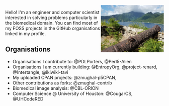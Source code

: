 <img align="right" src="https://raw.githubusercontent.com/zmughal/zmughal/master/img/cannon.jpg" alt="A rusted cannon. An island. Why? Don't worry about it." width="200">

Hello! I'm an engineer and computer scientist interested in solving problems
particularly in the biomedical domain. You can find most of my FOSS projects in the
GitHub organisations linked in my profile.

## Organisations

- Organisations I contribute to: @PDLPorters, @Perl5-Alien
- Organisations I am currently building: @EntropyOrg, @project-renard, @Intertangle, @ikiwiki-tavi
- My uploaded CPAN projects: @zmughal-p5CPAN, 
- Other contributions as forks: @zmughal-contrib
- Biomedical image analysis: @CBL-ORION
- Computer Science @ University of Houston: @CougarCS, @UHCodeRED
